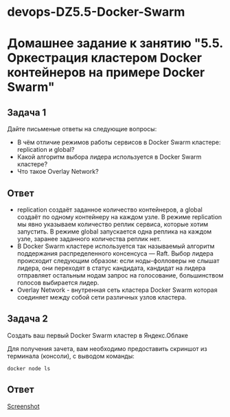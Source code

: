 # devops-DZ5.5-Docker-Swarm
# Домашнее задание к занятию "5.5. Оркестрация кластером Docker контейнеров на примере Docker Swarm"

## Задача 1

Дайте письменые ответы на следующие вопросы:

- В чём отличие режимов работы сервисов в Docker Swarm кластере: replication и global?
- Какой алгоритм выбора лидера используется в Docker Swarm кластере?
- Что такое Overlay Network?

## Ответ

   * replication создаёт заданное количество контейнеров, а global создаёт по одному контейнеру на каждом узле.
   В режиме replication мы явно указываем количество реплик сервиса, которые хотим запустить. В режиме global запускается одна реплика на каждом узле, заранее заданного количества реплик нет.
   * В Docker Swarm кластере используется так называемый алгоритм поддержания распределенного консенсуса — Raft. Выбор лидера происходит следующим образом: если ноды-фолловеры не слышат лидера, они переходят в статус кандидата, кандидат на лидера отправляет остальным нодам запрос на голосование, большинством голосов выбирается лидер.
   * Overlay Network - внутренная сеть кластера Docker Swarm которая соединяет между собой сети различных узлов кластера. 

## Задача 2

Создать ваш первый Docker Swarm кластер в Яндекс.Облаке

Для получения зачета, вам необходимо предоставить скриншот из терминала (консоли), с выводом команды:
```
docker node ls
```
## Ответ

[Screenshot](pic/5.5-node-ls.PNG)
